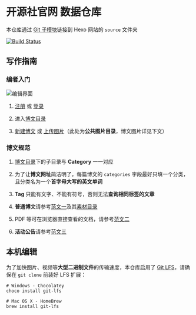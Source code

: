 # 开源社官网 数据仓库

本仓库通过 [Git 子模块][1]链接到 Hexo 网站的 `source` 文件夹

[![Build Status](https://travis-ci.com/kaiyuanshe/Wiki.svg?branch=master)](https://travis-ci.com/kaiyuanshe/Wiki)

## 写作指南

### 编者入门

![编辑界面](image/Hexo-edit.png)

1.  [注册](https://github.com/join/) 或 [登录](https://github.com/login/)

2.  进入[博文目录](_posts/)

3.  [新建博文][2] 或 [上传图片][3]（此处为**公共图片目录**，博文图片详见下文）

### 博文规范

1.  [博文目录](_post/)下的子目录与 **Category** 一一对应

2.  为了让**博文网址**简洁明了，每篇博文的 `categories` 字段最好只填一个分类，且分类名为一个**首字母大写的英文单词**

3.  **Tag** 只能有文字、不能有符号，否则无法**查询相同标签的文章**

4.  **普通博文**请参考[范文一][4]及其[素材目录][5]

5.  PDF 等可在浏览器直接查看的文档，请参考[范文二][6]

6.  **活动公告**请参考[范文三][7]

## 本机编辑

为了加快图片、视频等**大型二进制文件**的传输速度，本仓库启用了 [Git LFS][8]，请确保在 `git clone` 前装好 LFS 扩展：

```shell
# Windows - Chocolatey
choco install git-lfs

# Mac OS X - HomeBrew
brew install git-lfs
```

[1]: https://git-scm.com/book/zh/v2/Git-%E5%B7%A5%E5%85%B7-%E5%AD%90%E6%A8%A1%E5%9D%97
[2]: https://github.com/kaiyuanshe/Wiki/new/master/_posts/
[3]: https://github.com/kaiyuanshe/Wiki/upload/master/image/
[4]: https://raw.githubusercontent.com/kaiyuanshe/Wiki/master/_posts/International/Codeheat-Open-source-competition.md
[5]: https://github.com/kaiyuanshe/Wiki/tree/master/_posts/International/Codeheat-Open-source-competition/
[6]: https://raw.githubusercontent.com/kaiyuanshe/Wiki/master/_posts/Document/OSI-2015.md
[7]: https://raw.githubusercontent.com/kaiyuanshe/Wiki/master/_posts/Activity/NodeJS-live-2016-BeiJing.md
[8]: https://git-lfs.github.com/
